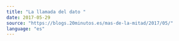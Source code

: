 ```yaml
---
title: "La llamada del dato "
date: 2017-05-29
source: "https://blogs.20minutos.es/mas-de-la-mitad/2017/05/"
language: "es"
---
```

